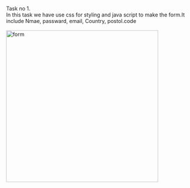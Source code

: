 Task no 1.<br>
In this task we have use css for styling and java script to make the form.It include Nmae, passward, email, Country, postol.code<br>
<br><img width="412" alt="form" src="https://github.com/Saad-khan36/CS_4032_web_programming/assets/158451882/ce7d6806-5cf4-4656-86d3-e4c74cc7f8b6"><br>


